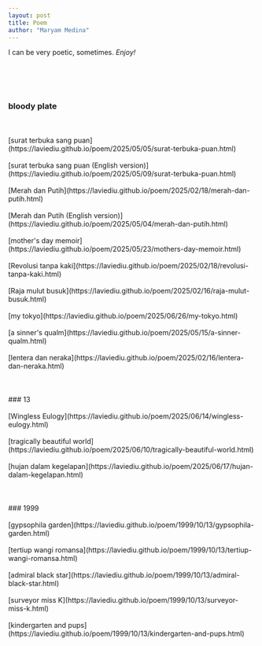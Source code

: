 ```yaml
---
layout: post
title: Poem
author: "Maryam Medina"
---
```



I can be very poetic, sometimes. *Enjoy!*<br>
<br>
<br>
<br>
<br>
### bloody plate
<br>
<br>
[surat terbuka sang puan](https://laviediu.github.io/poem/2025/05/05/surat-terbuka-puan.html)
<br>
<br>
[surat terbuka sang puan (English version)](https://laviediu.github.io/poem/2025/05/09/surat-terbuka-puan.html)
<br>
<br>
[Merah dan Putih](https://laviediu.github.io/poem/2025/02/18/merah-dan-putih.html)
<br>
<br>
[Merah dan Putih (English version)](https://laviediu.github.io/poem/2025/05/04/merah-dan-putih.html)
<br>
<br>
[mother's day memoir](https://laviediu.github.io/poem/2025/05/23/mothers-day-memoir.html)
<br>
<br>
[Revolusi tanpa kaki](https://laviediu.github.io/poem/2025/02/18/revolusi-tanpa-kaki.html)
<br>
<br>
[Raja mulut busuk](https://laviediu.github.io/poem/2025/02/16/raja-mulut-busuk.html)
<br>
<br>
[my tokyo](https://laviediu.github.io/poem/2025/06/26/my-tokyo.html)
<br>
<br>
[a sinner's qualm](https://laviediu.github.io/poem/2025/05/15/a-sinner-qualm.html)
<br>
<br>
[lentera dan neraka](https://laviediu.github.io/poem/2025/02/16/lentera-dan-neraka.html)
<br>
<br>
<br>
<br>
### 13
<br>
<br>
[Wingless Eulogy](https://laviediu.github.io/poem/2025/06/14/wingless-eulogy.html)
<br>
<br>
[tragically beautiful world](https://laviediu.github.io/poem/2025/06/10/tragically-beautiful-world.html)
<br>
<br>
[hujan dalam kegelapan](https://laviediu.github.io/poem/2025/06/17/hujan-dalam-kegelapan.html)
<br>
<br>
<br>
<br>
### 1999
<br>
<br>
[gypsophila garden](https://laviediu.github.io/poem/1999/10/13/gypsophila-garden.html)
<br>
<br>
[tertiup wangi romansa](https://laviediu.github.io/poem/1999/10/13/tertiup-wangi-romansa.html)
<br>
<br>
[admiral black star](https://laviediu.github.io/poem/1999/10/13/admiral-black-star.html)
<br>
<br>
[surveyor miss K](https://laviediu.github.io/poem/1999/10/13/surveyor-miss-k.html)
<br>
<br>
[kindergarten and pups](https://laviediu.github.io/poem/1999/10/13/kindergarten-and-pups.html)
<br>
<br>